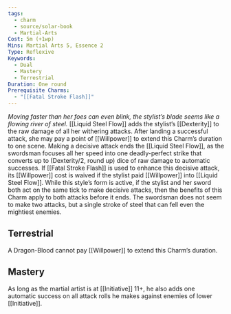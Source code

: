 ```yaml
---
tags:
  - charm
  - source/solar-book
  - Martial-Arts
Cost: 5m (+1wp)
Mins: Martial Arts 5, Essence 2
Type: Reflexive
Keywords:
  - Dual
  - Mastery
  - Terrestrial
Duration: One round
Prerequisite Charms:
  - "[[Fatal Stroke Flash]]"
---
```

*Moving faster than her foes can even blink, the stylist’s blade seems like a flowing river of steel.*
[[Liquid Steel Flow]] adds the stylist’s [[Dexterity]] to the raw damage of all her withering attacks. After landing a successful attack, she may pay a point of [[Willpower]] to extend this Charm’s duration to one scene. Making a decisive attack ends the [[Liquid Steel Flow]], as the swordsman focuses all her speed into one deadly-perfect strike that converts up to (Dexterity/2, round up) dice of raw damage to automatic successes. If [[Fatal Stroke Flash]] is used to enhance this decisive attack, its [[Willpower]] cost is waived if the stylist paid [[Willpower]] into [[Liquid Steel Flow]]. While this style’s form is active, if the stylist and her sword both act on the same tick to make decisive attacks, then the benefits of this Charm apply to both attacks before it ends. The swordsman does not seem to make two attacks, but a single stroke of steel that can fell even the mightiest enemies. 
## Terrestrial
A Dragon-Blood cannot pay [[Willpower]] to extend this Charm’s duration. 
## Mastery
As long as the martial artist is at [[Initiative]] 11+, he also adds one automatic success on all attack rolls he makes against enemies of lower [[Initiative]].